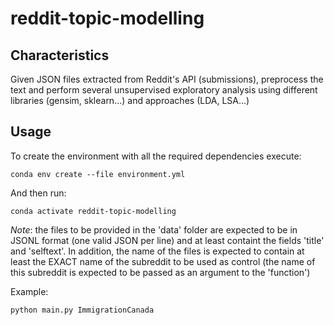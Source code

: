 # reddit-topic-modelling

## Characteristics

Given JSON files extracted from Reddit's API (submissions), preprocess the text and perform several unsupervised exploratory analysis using different libraries (gensim, sklearn...) and approaches (LDA, LSA...)

## Usage

To create the environment with all the required dependencies execute:

```
conda env create --file environment.yml
```

And then run:

```
conda activate reddit-topic-modelling
```

_Note_: the files to be provided in the 'data' folder are expected to be in JSONL format (one valid JSON per line) and at least containt the fields 'title' and 'selftext'. In addition, the name of the files is expected to contain at least the EXACT name of the subreddit to be used as control (the name of this subreddit is expected to be passed as an argument to the 'function')

Example:

```
python main.py ImmigrationCanada
```